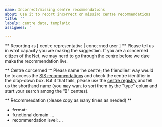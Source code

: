 ```yaml
---
name: Incorrect/missing centre recommendations
about: Use it to report incorrect or missing centre recommendations
title: ''
labels: centre data, templatic
assignees: ''

---
```


** Reporting as [ centre representative | concerned user ] **
Please tell us in what capacity you are making the suggestion. If you are a concerned citizen of the Net, we may need to go through the centre before we dare make the recommendation live.

** Centre concerned **
Please name the centre; the friendliest way would be to access the [SIS recommendations](https://clarin.ids-mannheim.de/standards/views/recommended-formats-with-search.xq) and check the centre identifier in the drop-down box. But it that fails, please use the [centre registry](https://centres.clarin.eu/) and tell us the shorthand name (you may want to sort them by the "type" colum and start your search among the "B" centres).

** Recommendation (please copy as many times as needed) **
- format: ...
- functional domain: ...
- recommendation level: ...

